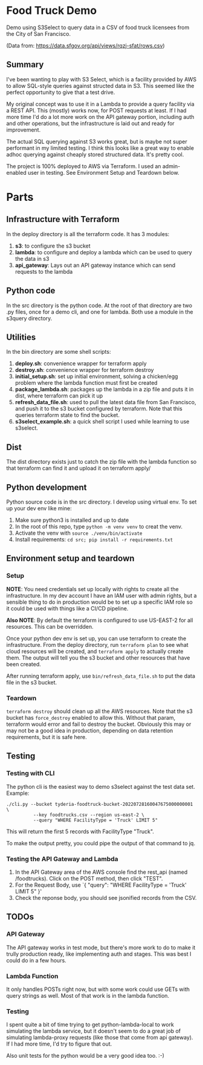 # Food Truck Demo
Demo using S3Select to query data in a CSV of food truck licensees from the
City of San Francisco.

(Data from: https://data.sfgov.org/api/views/rqzj-sfat/rows.csv)

## Summary
I've been wanting to play with S3 Select, which is a facility provided by AWS
to allow SQL-style queries against structed data in S3. This seemed like the 
perfect opportunity to give that a test drive.

My original concept was to use it in a Lambda to provide a query facility
via a REST API. This (mostly) works now, for POST requests at least. If I had
more time I'd do a lot more work on the API gateway portion, including auth and 
other operations, but the infrastructure is laid out and ready for improvement.

The actual SQL querying against S3 works great, but is maybe not super 
performant in my limited testing. I think this looks like a great way to enable
adhoc querying against cheaply stored structured data. It's pretty cool.

The project is 100% deployed to AWS via Terraform. I used an admin-enabled
user in testing. See Environment Setup and Teardown below.

# Parts
## Infrastructure with Terraform
In the deploy directory is all the terraform code. It has 3 modules:
1. **s3**: to configure the s3 bucket
2. **lambda**: to configure and deploy a lambda which can be used to query the
   data in s3
3. **api_gateway**: Lays out an API gateway instance which can send requests
   to the lambda

## Python code
In the src directory is the python code. At the root of that directory are two
.py files, once for a demo cli, and one for lambda. Both use a module in the
s3query directory.

## Utilities
In the bin directory are some shell scripts:
1. **deploy.sh**: convenience wrapper for terraform apply
2. **destroy.sh**: convenience wrapper for terraform destroy
3. **initial_setup.sh**: set up initial environment, solving a chicken/egg
   problem where the lambda function must first be created
1. **package_lambda.sh**: packages up the lambda in a zip file and puts it in
   dist, where terraform can pick it up
2. **refresh_data_file.sh**: used to pull the latest data file from San
   Francisco, and push it to the s3 bucket configured by terraform. Note that
   this queries terraform state to find the bucket.
3. **s3select_example.sh**: a quick shell script I used while learning to use 
   s3select.

## Dist
The dist directory exists just to catch the zip file with the lambda function
so that terraform can find it and upload it on terraform apply/

## Python development
Python source code is in the src directory. I develop using virtual env. To set
up your dev env like mine:
1. Make sure python3 is installed and up to date
2. In the root of this repo, type `python -m venv venv` to creat the venv.
3. Activate the venv with `source ./venv/bin/activate`
4. Install requirements: `cd src; pip install -r requirements.txt`

## Environment setup and teardown
### Setup
**NOTE**: You need credentials set up locally with rights to create all the 
infrastructure. In my dev account I have an IAM user with admin rights, but a
sensible thing to do in production would be to set up a specific IAM role so
it could be used with things like a CI/CD pipeline.

**Also NOTE**: By default the terraform is configured to use US-EAST-2 for all
resources. This can be overridden.

Once your python dev env is set up, you can use terraform to create the
infrastructure. From the deploy directory, run `terraform plan` to see what 
cloud resources will be created, and `terraform apply` to actually create them.
The output will tell you the s3 bucket and other resources that have been
created.

After running terraform apply, use `bin/refresh_data_file.sh` to put the data
file in the s3 bucket.

### Teardown
`terraform destroy` should clean up all the AWS resources. Note that the s3
bucket has `force_destroy` enabled to allow this. Without that param, terraform
would error and fail to destroy the bucket. Obviously this may or may not be a
good idea in production, depending on data retention requirements, but it is
safe here.

## Testing
### Testing with CLI
The python cli is the easiest way to demo s3select against the test data set.
Example:
```
./cli.py --bucket tyderia-foodtruck-bucket-20220728160047675000000001 \
          --key foodtrucks.csv --region us-east-2 \
          --query "WHERE FacilityType = 'Truck' LIMIT 5"
```
This will return the first 5 records with FacilityType "Truck".

To make the output pretty, you could pipe the output of that command to jq.

### Testing the API Gateway and Lambda
1. In the API Gateway area of the AWS console find the rest_api (named
   /foodtrucks). Click on the POST method, then click "TEST".
2. For the Request Body, use 
   `{ "query": "WHERE FacilityType = 'Truck' LIMIT 5" }'
3. Check the reponse body, you should see jsonified records from the CSV.


## TODOs
### API Gateway
The API gateway works in test mode, but there's more work to do to make it
trully production ready, like implementing auth and stages. This was best I
could do in a few hours.

### Lambda Function
It only handles POSTs right now, but with some work could use GETs with query
strings as well. Most of that work is in the lambda function.

### Testing
I spent quite a bit of time trying to get python-lambda-local to work
simulating the lambda service, but it doesn't seem to do a great job of
simulating lambda-proxy requests (like those that come from api gateway).
If I had more time, I'd try to figure that out.

Also unit tests for the python would be a very good idea too. :-)
